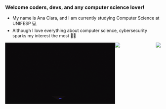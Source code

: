 ### Welcome coders, devs, and any computer science lover!

- My name is Ana Clara, and I am currently studying Computer Science at UNIFESP 💻
- Although I love everything about computer science, cybersecurity sparks my interest the most 👨‍💻

<div>  
  <img  height="200" src="https://github-readme-stats.vercel.app/api?username=AnaMueller&show_icons=true&theme=&include_all_commits=true&count_private=true"/>
  <img align="right" height="200" src="https://github-readme-stats.vercel.app/api/top-langs/?username=AnaMueller&layout=compact&langs_count=16&theme="/>
  <img align="left" height="200" alt="coding-time" src="mulher.gif">
</div><br>

<!--
**anamueller/AnaMueller** is a ✨ _special_ ✨ repository because its `README.md` (this file) appears on your GitHub profile.

Here are some ideas to get you started:

- 🔭 I’m currently working on ...
- 🌱 I’m currently learning ...
- 👯 I’m looking to collaborate on ...
- 🤔 I’m looking for help with ...
- 💬 Ask me about ...
- 📫 How to reach me: ...
- 😄 Pronouns: ...
- ⚡ Fun fact: ...
-->
